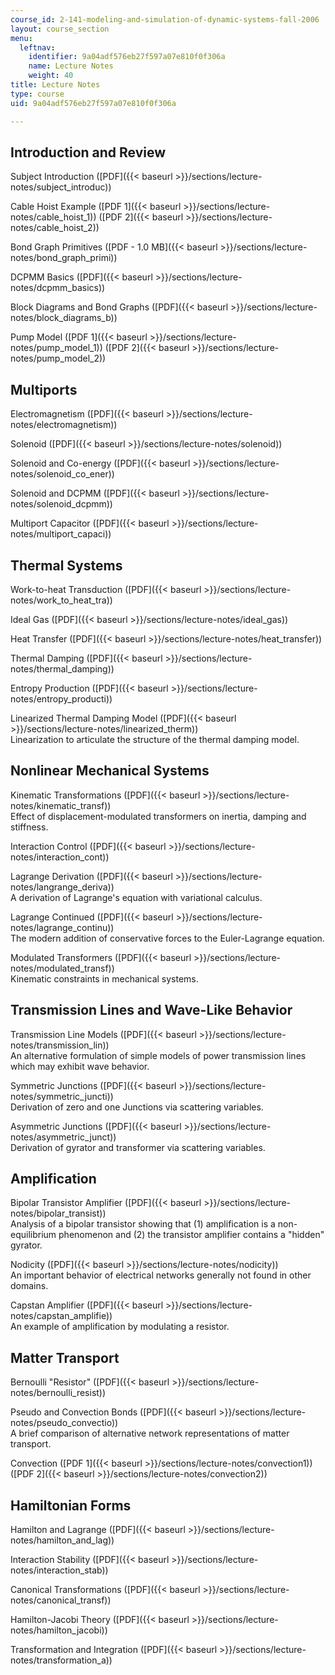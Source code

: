 ```yaml
---
course_id: 2-141-modeling-and-simulation-of-dynamic-systems-fall-2006
layout: course_section
menu:
  leftnav:
    identifier: 9a04adf576eb27f597a07e810f0f306a
    name: Lecture Notes
    weight: 40
title: Lecture Notes
type: course
uid: 9a04adf576eb27f597a07e810f0f306a

---
```


Introduction and Review
-----------------------

Subject Introduction ([PDF]({{< baseurl >}}/sections/lecture-notes/subject_introduc))

Cable Hoist Example ([PDF 1]({{< baseurl >}}/sections/lecture-notes/cable_hoist_1)) ([PDF 2]({{< baseurl >}}/sections/lecture-notes/cable_hoist_2))

Bond Graph Primitives ([PDF - 1.0 MB]({{< baseurl >}}/sections/lecture-notes/bond_graph_primi))

DCPMM Basics ([PDF]({{< baseurl >}}/sections/lecture-notes/dcpmm_basics))

Block Diagrams and Bond Graphs ([PDF]({{< baseurl >}}/sections/lecture-notes/block_diagrams_b))

Pump Model ([PDF 1]({{< baseurl >}}/sections/lecture-notes/pump_model_1)) ([PDF 2]({{< baseurl >}}/sections/lecture-notes/pump_model_2))

Multiports
----------

Electromagnetism ([PDF]({{< baseurl >}}/sections/lecture-notes/electromagnetism))

Solenoid ([PDF]({{< baseurl >}}/sections/lecture-notes/solenoid))

Solenoid and Co-energy ([PDF]({{< baseurl >}}/sections/lecture-notes/solenoid_co_ener))

Solenoid and DCPMM ([PDF]({{< baseurl >}}/sections/lecture-notes/solenoid_dcpmm))

Multiport Capacitor ([PDF]({{< baseurl >}}/sections/lecture-notes/multiport_capaci))

Thermal Systems
---------------

Work-to-heat Transduction ([PDF]({{< baseurl >}}/sections/lecture-notes/work_to_heat_tra))

Ideal Gas ([PDF]({{< baseurl >}}/sections/lecture-notes/ideal_gas))

Heat Transfer ([PDF]({{< baseurl >}}/sections/lecture-notes/heat_transfer))

Thermal Damping ([PDF]({{< baseurl >}}/sections/lecture-notes/thermal_damping))

Entropy Production ([PDF]({{< baseurl >}}/sections/lecture-notes/entropy_producti))

Linearized Thermal Damping Model ([PDF]({{< baseurl >}}/sections/lecture-notes/linearized_therm))  
Linearization to articulate the structure of the thermal damping model.

Nonlinear Mechanical Systems
----------------------------

Kinematic Transformations ([PDF]({{< baseurl >}}/sections/lecture-notes/kinematic_transf))  
Effect of displacement-modulated transformers on inertia, damping and stiffness.

Interaction Control ([PDF]({{< baseurl >}}/sections/lecture-notes/interaction_cont))

Lagrange Derivation ([PDF]({{< baseurl >}}/sections/lecture-notes/langrange_deriva))  
A derivation of Lagrange's equation with variational calculus.

Lagrange Continued ([PDF]({{< baseurl >}}/sections/lecture-notes/lagrange_continu))  
The modern addition of conservative forces to the Euler-Lagrange equation.

Modulated Transformers ([PDF]({{< baseurl >}}/sections/lecture-notes/modulated_transf))  
Kinematic constraints in mechanical systems.

Transmission Lines and Wave-Like Behavior
-----------------------------------------

Transmission Line Models ([PDF]({{< baseurl >}}/sections/lecture-notes/transmission_lin))  
An alternative formulation of simple models of power transmission lines which may exhibit wave behavior.

Symmetric Junctions ([PDF]({{< baseurl >}}/sections/lecture-notes/symmetric_juncti))  
Derivation of zero and one Junctions via scattering variables.

Asymmetric Junctions ([PDF]({{< baseurl >}}/sections/lecture-notes/asymmetric_junct))  
Derivation of gyrator and transformer via scattering variables.

Amplification
-------------

Bipolar Transistor Amplifier ([PDF]({{< baseurl >}}/sections/lecture-notes/bipolar_transist))  
Analysis of a bipolar transistor showing that (1) amplification is a non-equilibrium phenomenon and (2) the transistor amplifier contains a "hidden" gyrator.

Nodicity ([PDF]({{< baseurl >}}/sections/lecture-notes/nodicity))  
An important behavior of electrical networks generally not found in other domains.

Capstan Amplifier ([PDF]({{< baseurl >}}/sections/lecture-notes/capstan_amplifie))  
An example of amplification by modulating a resistor.

Matter Transport
----------------

Bernoulli "Resistor" ([PDF]({{< baseurl >}}/sections/lecture-notes/bernoulli_resist))

Pseudo and Convection Bonds ([PDF]({{< baseurl >}}/sections/lecture-notes/pseudo_convectio))  
A brief comparison of alternative network representations of matter transport.

Convection ([PDF 1]({{< baseurl >}}/sections/lecture-notes/convection1)) ([PDF 2]({{< baseurl >}}/sections/lecture-notes/convection2))

Hamiltonian Forms
-----------------

Hamilton and Lagrange ([PDF]({{< baseurl >}}/sections/lecture-notes/hamilton_and_lag))

Interaction Stability ([PDF]({{< baseurl >}}/sections/lecture-notes/interaction_stab))

Canonical Transformations ([PDF]({{< baseurl >}}/sections/lecture-notes/canonical_transf))

Hamilton-Jacobi Theory ([PDF]({{< baseurl >}}/sections/lecture-notes/hamilton_jacobi))

Transformation and Integration ([PDF]({{< baseurl >}}/sections/lecture-notes/transformation_a))
